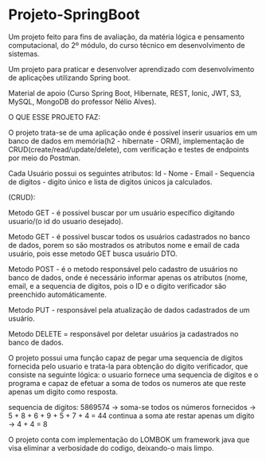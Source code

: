 # Projeto-SpringBoot

Um projeto feito para fins de avaliação, da matéria lógica e pensamento computacional, do 2º módulo, do curso técnico em desenvolvimento de sistemas.

Um projeto para praticar e desenvolver aprendizado com desenvolvimento de aplicações utilizando Spring boot.

Material de apoio (Curso Spring Boot, Hibernate, REST, Ionic, JWT, S3, MySQL, MongoDB do professor Nélio Alves).

O QUE ESSE PROJETO FAZ:
  
O projeto trata-se de uma aplicação onde é possivel inserir usuarios em um banco de dados em memória(h2 - hibernate - ORM), implementação de CRUD(create/read/update/delete), com verificação e testes de endpoints por meio do Postman.

Cada Usuário possui os seguintes atributos: Id - Nome - Email - Sequencia de digitos - digito único e lista de digitos únicos ja calculados.

(CRUD):

Metodo GET - é possivel buscar por um usuário específico digitando usuario/(o id do usuario desejado).

Metodo GET - é possivel buscar todos os usuários cadastrados no banco de dados, porem so são mostrados os atributos nome e email de cada usuário, pois esse metodo GET busca usuário DTO.

Metodo POST - é o metodo responsável pelo cadastro de usuários no banco de dados, onde é necessário informar apenas os atributos (nome, email, e a sequencia de digitos, pois o ID e o digito verificador são preenchido automáticamente. 

Metodo PUT - responsável pela atualização de dados cadastrados de um usuário.

Metodo DELETE = responsável por deletar usuários ja cadastrados no banco de dados.

O projeto possui uma função capaz de pegar uma sequencia de digitos fornecida pelo usuario e trata-la para obtenção do digito verificador, que consiste na seguinte lógica: o usuario fornece uma sequencia de digitos e o programa e capaz de efetuar a soma de todos os numeros ate que reste apenas um digito como resposta. 

 sequencia de digitos: 5869574 -> soma-se todos os números fornecidos -> 5 + 8 + 6 + 9 + 5 + 7 + 4 = 44 continua a soma ate restar apenas um digito -> 4 + 4 = 8

O projeto conta com implementação do LOMBOK um framework java que visa eliminar a verbosidade do codigo, deixando-o mais limpo.
